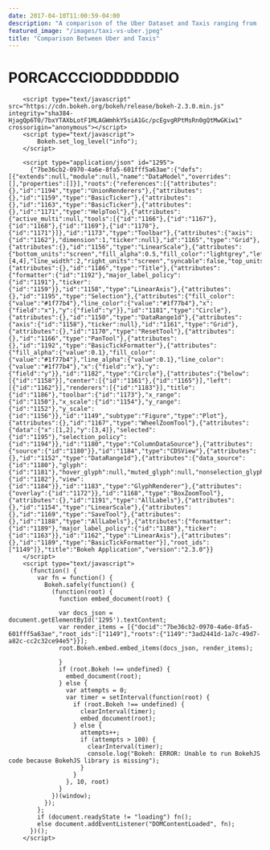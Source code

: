 ```yaml
---
date: 2017-04-10T11:00:59-04:00
description: "A comparison of the Uber Dataset and Taxis ranging from ... to ..."
featured_image: "/images/taxi-vs-uber.jpeg"
title: "Comparison Between Uber and Taxis"
---
```



# PORCACCCIODDDDDDIO


        <script type="text/javascript" src="https://cdn.bokeh.org/bokeh/release/bokeh-2.3.0.min.js" integrity="sha384-HjagQp6T0/7bxYTAXbLotF1MLAGWmhkY5siA1Gc/pcEgvgRPtMsRn0gQtMwGKiw1" crossorigin="anonymous"></script>
        <script type="text/javascript">
            Bokeh.set_log_level("info");
        </script>
        
<div class="bk-root" id="3ad2441d-1a7c-49d7-a82c-cc2c32ce94e5" data-root-id="1149"></div>
            
          
        
      
      
        <script type="application/json" id="1295">
          {"7be36cb2-0970-4a6e-8fa5-601fff5a63ae":{"defs":[{"extends":null,"module":null,"name":"DataModel","overrides":[],"properties":[]}],"roots":{"references":[{"attributes":{},"id":"1194","type":"UnionRenderers"},{"attributes":{},"id":"1159","type":"BasicTicker"},{"attributes":{},"id":"1163","type":"BasicTicker"},{"attributes":{},"id":"1171","type":"HelpTool"},{"attributes":{"active_multi":null,"tools":[{"id":"1166"},{"id":"1167"},{"id":"1168"},{"id":"1169"},{"id":"1170"},{"id":"1171"}]},"id":"1173","type":"Toolbar"},{"attributes":{"axis":{"id":"1162"},"dimension":1,"ticker":null},"id":"1165","type":"Grid"},{"attributes":{},"id":"1156","type":"LinearScale"},{"attributes":{"bottom_units":"screen","fill_alpha":0.5,"fill_color":"lightgrey","left_units":"screen","level":"overlay","line_alpha":1.0,"line_color":"black","line_dash":[4,4],"line_width":2,"right_units":"screen","syncable":false,"top_units":"screen"},"id":"1172","type":"BoxAnnotation"},{"attributes":{},"id":"1186","type":"Title"},{"attributes":{"formatter":{"id":"1192"},"major_label_policy":{"id":"1191"},"ticker":{"id":"1159"}},"id":"1158","type":"LinearAxis"},{"attributes":{},"id":"1195","type":"Selection"},{"attributes":{"fill_color":{"value":"#1f77b4"},"line_color":{"value":"#1f77b4"},"x":{"field":"x"},"y":{"field":"y"}},"id":"1181","type":"Circle"},{"attributes":{},"id":"1150","type":"DataRange1d"},{"attributes":{"axis":{"id":"1158"},"ticker":null},"id":"1161","type":"Grid"},{"attributes":{},"id":"1170","type":"ResetTool"},{"attributes":{},"id":"1166","type":"PanTool"},{"attributes":{},"id":"1192","type":"BasicTickFormatter"},{"attributes":{"fill_alpha":{"value":0.1},"fill_color":{"value":"#1f77b4"},"line_alpha":{"value":0.1},"line_color":{"value":"#1f77b4"},"x":{"field":"x"},"y":{"field":"y"}},"id":"1182","type":"Circle"},{"attributes":{"below":[{"id":"1158"}],"center":[{"id":"1161"},{"id":"1165"}],"left":[{"id":"1162"}],"renderers":[{"id":"1183"}],"title":{"id":"1186"},"toolbar":{"id":"1173"},"x_range":{"id":"1150"},"x_scale":{"id":"1154"},"y_range":{"id":"1152"},"y_scale":{"id":"1156"}},"id":"1149","subtype":"Figure","type":"Plot"},{"attributes":{},"id":"1167","type":"WheelZoomTool"},{"attributes":{"data":{"x":[1,2],"y":[3,4]},"selected":{"id":"1195"},"selection_policy":{"id":"1194"}},"id":"1180","type":"ColumnDataSource"},{"attributes":{"source":{"id":"1180"}},"id":"1184","type":"CDSView"},{"attributes":{},"id":"1152","type":"DataRange1d"},{"attributes":{"data_source":{"id":"1180"},"glyph":{"id":"1181"},"hover_glyph":null,"muted_glyph":null,"nonselection_glyph":{"id":"1182"},"view":{"id":"1184"}},"id":"1183","type":"GlyphRenderer"},{"attributes":{"overlay":{"id":"1172"}},"id":"1168","type":"BoxZoomTool"},{"attributes":{},"id":"1191","type":"AllLabels"},{"attributes":{},"id":"1154","type":"LinearScale"},{"attributes":{},"id":"1169","type":"SaveTool"},{"attributes":{},"id":"1188","type":"AllLabels"},{"attributes":{"formatter":{"id":"1189"},"major_label_policy":{"id":"1188"},"ticker":{"id":"1163"}},"id":"1162","type":"LinearAxis"},{"attributes":{},"id":"1189","type":"BasicTickFormatter"}],"root_ids":["1149"]},"title":"Bokeh Application","version":"2.3.0"}}
        </script>
        <script type="text/javascript">
          (function() {
            var fn = function() {
              Bokeh.safely(function() {
                (function(root) {
                  function embed_document(root) {
                    
                  var docs_json = document.getElementById('1295').textContent;
                  var render_items = [{"docid":"7be36cb2-0970-4a6e-8fa5-601fff5a63ae","root_ids":["1149"],"roots":{"1149":"3ad2441d-1a7c-49d7-a82c-cc2c32ce94e5"}}];
                  root.Bokeh.embed.embed_items(docs_json, render_items);
                
                  }
                  if (root.Bokeh !== undefined) {
                    embed_document(root);
                  } else {
                    var attempts = 0;
                    var timer = setInterval(function(root) {
                      if (root.Bokeh !== undefined) {
                        clearInterval(timer);
                        embed_document(root);
                      } else {
                        attempts++;
                        if (attempts > 100) {
                          clearInterval(timer);
                          console.log("Bokeh: ERROR: Unable to run BokehJS code because BokehJS library is missing");
                        }
                      }
                    }, 10, root)
                  }
                })(window);
              });
            };
            if (document.readyState != "loading") fn();
            else document.addEventListener("DOMContentLoaded", fn);
          })();
        </script>